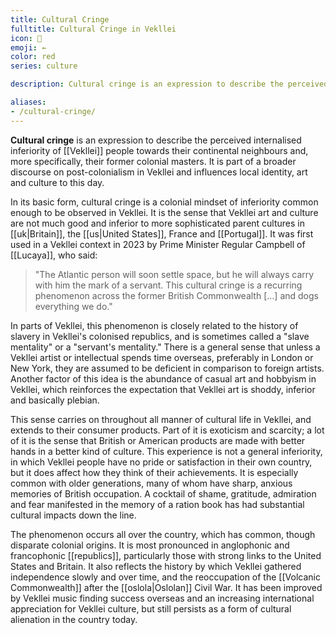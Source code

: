 ```yaml
---
title: Cultural Cringe
fulltitle: Cultural Cringe in Vekllei
icon: 📇
emoji: ←
color: red
series: culture

description: Cultural cringe is an expression to describe the perceived internalised inferiority of Vekllei people towards their continental neighbours and, more specifically, their former colonial masters.

aliases:
- /cultural-cringe/
---
```

**Cultural cringe** is an expression to describe the perceived internalised inferiority of [[Vekllei]] people towards their continental neighbours and, more specifically, their former colonial masters. It is part of a broader discourse on post-colonialism in Vekllei and influences local identity, art and culture to this day.

In its basic form, cultural cringe is a colonial mindset of inferiority common enough to be observed in Vekllei. It is the sense that Vekllei art and culture are not much good and inferior to more sophisticated parent cultures in [[uk|Britain]], the [[us|United States]], France and [[Portugal]]. It was first used in a Vekllei context in 2023 by Prime Minister Regular Campbell of [[Lucaya]], who said:

>"The Atlantic person will soon settle space, but he will always carry with him the mark of a servant. This cultural cringe is a recurring phenomenon across the former British Commonwealth [...] and dogs everything we do."

In parts of Vekllei, this phenomenon is closely related to the history of slavery in Vekllei's colonised republics, and is sometimes called a "slave mentality" or a "servant's mentality." There is a general sense that unless a Vekllei artist or intellectual spends time overseas, preferably in London or New York, they are assumed to be deficient in comparison to foreign artists. Another factor of this idea is the abundance of casual art and hobbyism in Vekllei, which reinforces the expectation that Vekllei art is shoddy, inferior and basically plebian.

This sense carries on throughout all manner of cultural life in Vekllei, and extends to their consumer products. Part of it is exoticism and scarcity; a lot of it is the sense that British or American products are made with better hands in a better kind of culture. This experience is not a general inferiority, in which Vekllei people have no pride or satisfaction in their own country, but it does affect how they think of their achievements. It is especially common with older generations, many of whom have sharp, anxious memories of British occupation. A cocktail of shame, gratitude, admiration and fear manifested in the memory of a ration book has had substantial cultural impacts down the line.

The phenomenon occurs all over the country, which has common, though disparate colonial origins. It is most pronounced in anglophonic and francophonic [[republics]], particularly those with strong links to the United States and Britain. It also reflects the history by which Vekllei gathered independence slowly and over time, and the reoccupation of the [[Volcanic Commonwealth]] after the [[oslola|Oslolan]] Civil War. It has been improved by Vekllei music finding success overseas and an increasing international appreciation for Vekllei culture, but still persists as a form of cultural alienation in the country today.

